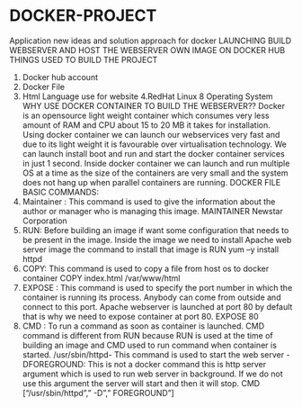 # DOCKER-PROJECT
Application new ideas and solution approach for docker
LAUNCHING BUILD WEBSERVER AND HOST THE WEBSERVER OWN IMAGE ON DOCKER HUB
THINGS USED TO BUILD THE PROJECT
1. Docker hub account
2. Docker File
3. Html Language use for website 
4.RedHat Linux 8 Operating System
WHY USE DOCKER CONTAINER  TO BUILD THE WEBSERVER??
Docker is an opensource light weight container which consumes very less amount of RAM and CPU about 15 to 20 MB it takes for installation. Using docker container we can launch our webservices very fast and due to its light weight it is favourable over virtualisation technology. We can launch install boot and run and start the docker container services in just 1 second. Inside docker container we can launch and run multiple OS at a time as the size of the containers are very small and the system does not hang up when parallel containers are running.
DOCKER FILE BASIC COMMANDS:
1. Maintainer : 
This command is used to give the information about the author or manager who is managing this image.
MAINTAINER Newstar Corporation
2. RUN:
Before building an image if want some configuration that needs to be present in the image. Inside the image we need to install Apache web server image the command to install that image is
RUN yum –y install httpd
3. COPY:
This command is used to copy a file from host os to docker container
COPY index.html /var/www/html
4. EXPOSE :
 This command is used to specify the port number in which the container is running its process. Anybody can come from outside and connect to this port. Apache webserver is launched at port 80 by default that is why we need to expose container at port 80.
 EXPOSE 80
 5. CMD :
 To run a command as soon as container is launched. CMD command is different from RUN because RUN is used at the time of building an image and CMD used to run command when container is started.
 /usr/sbin/httpd-
 This command is used to start the web server
 -DFOREGROUND:
  This is not a docker command this is http server argument which is used to run web server in background. If we do not use this argument the server will start and then it will stop.
  CMD [“/usr/sbin/httpd”,” -D”,” FOREGROUND”]
  
